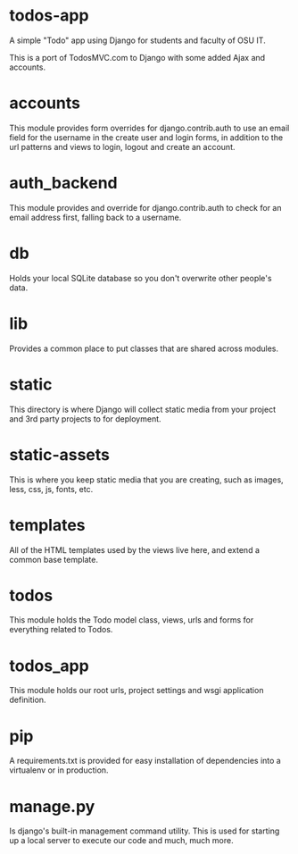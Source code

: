 todos-app
=========

A simple "Todo" app using Django for students and faculty of OSU IT.

This is a port of TodosMVC.com to Django with some added Ajax and accounts.

# accounts
This module provides form overrides for django.contrib.auth to use an email field for the username in the create user and login forms, in addition to the url patterns and views to login, logout and create an account.

# auth_backend
This module provides and override for django.contrib.auth to check for an email address first, falling back to a username.

# db
Holds your local SQLite database so you don't overwrite other people's data.

# lib
Provides a common place to put classes that are shared across modules.

# static
This directory is where Django will collect static media from your project and 3rd party projects to for deployment.

# static-assets
This is where you keep static media that you are creating, such as images, less, css, js, fonts, etc.

# templates
All of the HTML templates used by the views live here, and extend a common base template.

# todos
This module holds the Todo model class, views, urls and forms for everything related to Todos.

# todos_app
This module holds our root urls, project settings and wsgi application definition.

# pip
A requirements.txt is provided for easy installation of dependencies into a virtualenv or in production.

# manage.py
Is django's built-in management command utility. This is used for starting up a local server to execute our code and much, much more.
